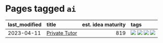 # Pages tagged `ai`

|last_modified|title|est. idea maturity|tags
|:---|:---|---:|:---|
|2023-04-11|[Private Tutor](../private_tutor.md)|819|[![](https://img.shields.io/badge/tag-ai-2c91b4)](../tags/ai.md) [![](https://img.shields.io/badge/tag-discussion-8e95e2)](../tags/discussion.md) [![](https://img.shields.io/badge/tag-education-d2ea1b)](../tags/education.md) [![](https://img.shields.io/badge/tag-startup-dce8fa)](../tags/startup.md)|